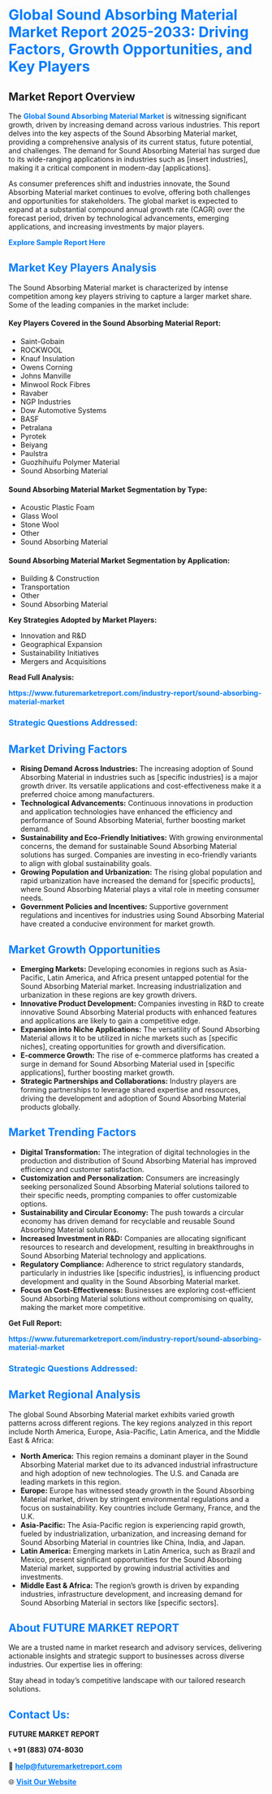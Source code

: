 <h1 style="color: #007BFF;">Global Sound Absorbing Material Market Report 2025-2033: Driving Factors, Growth Opportunities, and Key Players</h1>

<section id="overview">
<h2>Market Report Overview</h2>
<p>The <a href="https://www.futuremarketreport.com/industry-report/sound-absorbing-material-market" style="color: #007BFF; text-decoration: none;"><strong>Global Sound Absorbing Material Market</strong></a> is witnessing significant growth, driven by increasing demand across various industries. This report delves into the key aspects of the Sound Absorbing Material market, providing a comprehensive analysis of its current status, future potential, and challenges. The demand for Sound Absorbing Material has surged due to its wide-ranging applications in industries such as [insert industries], making it a critical component in modern-day [applications].</p>
<p>As consumer preferences shift and industries innovate, the Sound Absorbing Material market continues to evolve, offering both challenges and opportunities for stakeholders. The global market is expected to expand at a substantial compound annual growth rate (CAGR) over the forecast period, driven by technological advancements, emerging applications, and increasing investments by major players.</p>
</section>

<section id="overview">
<p><a href="https://www.futuremarketreport.com/request-sample/reportId=55080" style="color: #007BFF; text-decoration: none;"><strong>Explore Sample Report Here</strong></a></p>
</section>

<section id="key-players">
<h2 style="color: #007BFF;">Market Key Players Analysis</h2>
<p>The Sound Absorbing Material market is characterized by intense competition among key players striving to capture a larger market share. Some of the leading companies in the market include:</p>
<h4>Key Players Covered in the Sound Absorbing Material Report:</h4>
<ul><li>Saint-Gobain</li><li>ROCKWOOL</li><li>Knauf Insulation</li><li>Owens Corning</li><li>Johns Manville</li><li>Minwool Rock Fibres</li><li>Ravaber</li><li>NGP Industries</li><li>Dow Automotive Systems</li><li>BASF</li><li>Petralana</li><li>Pyrotek</li><li>Beiyang</li><li>Paulstra</li><li>Guozhihuifu Polymer Material</li><li>Sound Absorbing Material</li></ul>
<h4>Sound Absorbing Material Market Segmentation by Type:</h4>
<ul><li>Acoustic Plastic Foam</li><li>Glass Wool</li><li>Stone Wool</li><li>Other</li><li>Sound Absorbing Material</li></ul>

<h4>Sound Absorbing Material Market Segmentation by Application:</h4>
<ul><li>Building &amp; Construction</li><li>Transportation</li><li>Other</li><li>Sound Absorbing Material</li></ul>
<p><strong>Key Strategies Adopted by Market Players:</strong></p>
<ul>
<li>Innovation and R&D</li>
<li>Geographical Expansion</li>
<li>Sustainability Initiatives</li>
<li>Mergers and Acquisitions</li>
</ul>
</section>

<section>
<p><strong>Read Full Analysis: </strong></p><a href="https://www.futuremarketreport.com/industry-report/sound-absorbing-material-market" style="color: #007BFF; text-decoration: none;"><strong>https://www.futuremarketreport.com/industry-report/sound-absorbing-material-market</strong></a>
<h3 style="color: #007BFF;">Strategic Questions Addressed:</h3>
</section>

<section id="driving-factors">
<h2 style="color: #007BFF;">Market Driving Factors</h2>
<ul>
<li><strong>Rising Demand Across Industries:</strong> The increasing adoption of Sound Absorbing Material in industries such as [specific industries] is a major growth driver. Its versatile applications and cost-effectiveness make it a preferred choice among manufacturers.</li>
<li><strong>Technological Advancements:</strong> Continuous innovations in production and application technologies have enhanced the efficiency and performance of Sound Absorbing Material, further boosting market demand.</li>
<li><strong>Sustainability and Eco-Friendly Initiatives:</strong> With growing environmental concerns, the demand for sustainable Sound Absorbing Material solutions has surged. Companies are investing in eco-friendly variants to align with global sustainability goals.</li>
<li><strong>Growing Population and Urbanization:</strong> The rising global population and rapid urbanization have increased the demand for [specific products], where Sound Absorbing Material plays a vital role in meeting consumer needs.</li>
<li><strong>Government Policies and Incentives:</strong> Supportive government regulations and incentives for industries using Sound Absorbing Material have created a conducive environment for market growth.</li>
</ul>
</section>

<section id="growth-opportunities">
<h2 style="color: #007BFF;">Market Growth Opportunities</h2>
<ul>
<li><strong>Emerging Markets:</strong> Developing economies in regions such as Asia-Pacific, Latin America, and Africa present untapped potential for the Sound Absorbing Material market. Increasing industrialization and urbanization in these regions are key growth drivers.</li>
<li><strong>Innovative Product Development:</strong> Companies investing in R&D to create innovative Sound Absorbing Material products with enhanced features and applications are likely to gain a competitive edge.</li>
<li><strong>Expansion into Niche Applications:</strong> The versatility of Sound Absorbing Material allows it to be utilized in niche markets such as [specific niches], creating opportunities for growth and diversification.</li>
<li><strong>E-commerce Growth:</strong> The rise of e-commerce platforms has created a surge in demand for Sound Absorbing Material used in [specific applications], further boosting market growth.</li>
<li><strong>Strategic Partnerships and Collaborations:</strong> Industry players are forming partnerships to leverage shared expertise and resources, driving the development and adoption of Sound Absorbing Material products globally.</li>
</ul>
</section>

<section id="trending-factors">
<h2 style="color: #007BFF;">Market Trending Factors</h2>
<ul>
<li><strong>Digital Transformation:</strong> The integration of digital technologies in the production and distribution of Sound Absorbing Material has improved efficiency and customer satisfaction.</li>
<li><strong>Customization and Personalization:</strong> Consumers are increasingly seeking personalized Sound Absorbing Material solutions tailored to their specific needs, prompting companies to offer customizable options.</li>
<li><strong>Sustainability and Circular Economy:</strong> The push towards a circular economy has driven demand for recyclable and reusable Sound Absorbing Material solutions.</li>
<li><strong>Increased Investment in R&D:</strong> Companies are allocating significant resources to research and development, resulting in breakthroughs in Sound Absorbing Material technology and applications.</li>
<li><strong>Regulatory Compliance:</strong> Adherence to strict regulatory standards, particularly in industries like [specific industries], is influencing product development and quality in the Sound Absorbing Material market.</li>
<li><strong>Focus on Cost-Effectiveness:</strong> Businesses are exploring cost-efficient Sound Absorbing Material solutions without compromising on quality, making the market more competitive.</li>
</ul>
</section>

<section>
<p><strong>Get Full Report: </strong></p><a href="https://www.futuremarketreport.com/industry-report/sound-absorbing-material-market" style="color: #007BFF; text-decoration: none;"><strong>https://www.futuremarketreport.com/industry-report/sound-absorbing-material-market</strong></a>
<h3 style="color: #007BFF;">Strategic Questions Addressed:</h3>
</section>


<section id="regional-analysis">
<h2 style="color: #007BFF;">Market Regional Analysis</h2>
<p>The global Sound Absorbing Material market exhibits varied growth patterns across different regions. The key regions analyzed in this report include North America, Europe, Asia-Pacific, Latin America, and the Middle East & Africa:</p>
<ul>
<li><strong>North America:</strong> This region remains a dominant player in the Sound Absorbing Material market due to its advanced industrial infrastructure and high adoption of new technologies. The U.S. and Canada are leading markets in this region.</li>
<li><strong>Europe:</strong> Europe has witnessed steady growth in the Sound Absorbing Material market, driven by stringent environmental regulations and a focus on sustainability. Key countries include Germany, France, and the U.K.</li>
<li><strong>Asia-Pacific:</strong> The Asia-Pacific region is experiencing rapid growth, fueled by industrialization, urbanization, and increasing demand for Sound Absorbing Material in countries like China, India, and Japan.</li>
<li><strong>Latin America:</strong> Emerging markets in Latin America, such as Brazil and Mexico, present significant opportunities for the Sound Absorbing Material market, supported by growing industrial activities and investments.</li>
<li><strong>Middle East & Africa:</strong> The region’s growth is driven by expanding industries, infrastructure development, and increasing demand for Sound Absorbing Material in sectors like [specific sectors].</li>
</ul>
</section>

<footer>
<h2 style="color: #007BFF;">About FUTURE MARKET REPORT</h2>
<p>We are a trusted name in market research and advisory services, delivering actionable insights and strategic support to businesses across diverse industries. Our expertise lies in offering:</p>

<p>Stay ahead in today’s competitive landscape with our tailored research solutions.</p>

<h2 style="color: #007BFF;">Contact Us:</h2>
<p><strong>FUTURE MARKET REPORT</strong></p>
<p>📞 <strong>+91 (883) 074-8030</strong></p>
<p>📧 <strong><a href="mailto:help@futuremarketreport.com" style="color: #007BFF;">help@futuremarketreport.com</a></strong></p>
<p>🌐 <strong><a href="https://www.futuremarketreport.com/" style="color: #007BFF;">Visit Our Website</a></strong></p>
</footer>